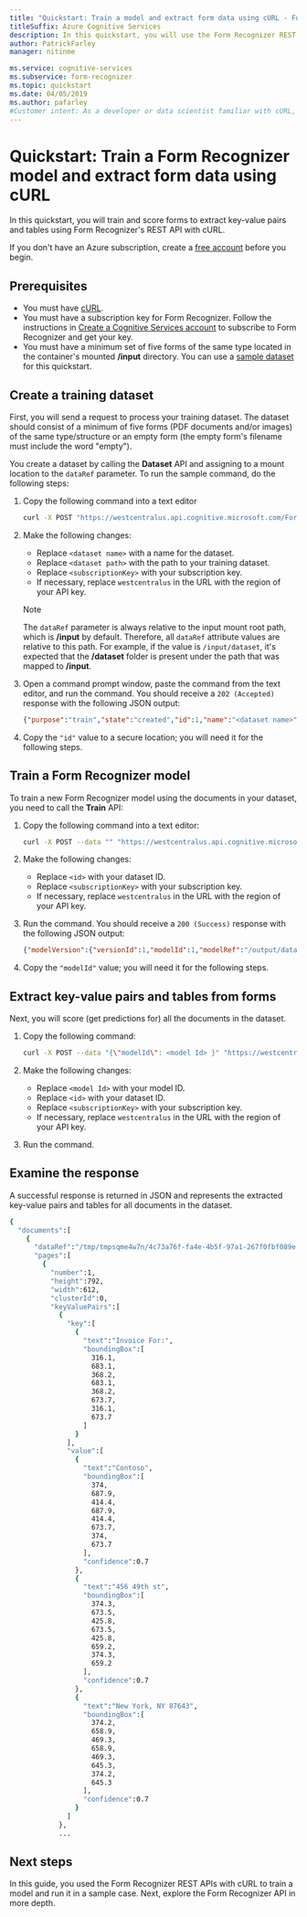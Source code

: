 ```yaml
---
title: "Quickstart: Train a model and extract form data using cURL - Form Recognizer"
titleSuffix: Azure Cognitive Services
description: In this quickstart, you will use the Form Recognizer REST API with cURL to train a model and extract data from forms.
author: PatrickFarley
manager: nitinme

ms.service: cognitive-services
ms.subservice: form-recognizer
ms.topic: quickstart
ms.date: 04/05/2019
ms.author: pafarley
#Customer intent: As a developer or data scientist familiar with cURL, I want to learn how to use Form Recognizer to extract my form data.
---
```


# Quickstart: Train a Form Recognizer model and extract form data using cURL

In this quickstart, you will train and score forms to extract key-value pairs and tables using Form Recognizer's REST API with cURL.

If you don't have an Azure subscription, create a [free account](https://azure.microsoft.com/free/?WT.mc_id=A261C142F) before you begin.

## Prerequisites

* You must have [cURL](https://curl.haxx.se/windows/).
* You must have a subscription key for Form Recognizer. Follow the instructions in [Create a Cognitive Services account](https://docs.microsoft.com/azure/cognitive-services/cognitive-services-apis-create-account) to subscribe to Form Recognizer and get your key.
* You must have a minimum set of five forms of the same type located in the container's mounted **/input** directory. You can use a [sample dataset](https://github.com/Azure/CSContainers/blob/master/FormUnderstanding/sample_data.zip) for this quickstart.

## Create a training dataset

First, you will send a request to process your training dataset. The dataset should consist of a minimum of five forms (PDF documents and/or images) of the same type/structure or an empty form (the empty form's filename must include the word "empty").

You create a dataset by calling the **Dataset** API and assigning to a mount location to the `dataRef` parameter.
To run the sample command, do the following steps:

1. Copy the following command into a text editor

    ```bash
    curl -X POST "https://westcentralus.api.cognitive.microsoft.com/FormRecognizer/v1.0/dataset" --data "{\"name\": \"<dataset name>\",\"dataRef\": \"/input/<dataset path>\"}" -H "Content-Type: application/json" -H "Ocp-Apim-Subscription-Key: <subscriptionKey>"
    ```

1. Make the following changes:

   * Replace `<dataset name>` with a name for the dataset.
   * Replace `<dataset path>` with the path to your training dataset.
   * Replace `<subscriptionKey>` with your subscription key.
   * If necessary, replace `westcentralus` in the URL with the region of your API key.

   > [!NOTE]
   > The `dataRef` parameter is always relative to the input mount root path, which is **/input** by default. Therefore, all `dataRef` attribute values are relative to this path. For example, if the value is `/input/dataset`, it's expected that the **/dataset** folder is present under the path that was mapped to **/input**.

1. Open a command prompt window, paste the command from the text editor, and run the command. You should receive a `202 (Accepted)` response with the following JSON output:

   ```json
   {"purpose":"train","state":"created","id":1,"name":"<dataset name>","dataRef":"/input/<dataset path>"}
   ```

1. Copy the `"id"` value to a secure location; you will need it for the following steps.

## Train a Form Recognizer model

To train a new Form Recognizer model using the documents in your dataset, you need to call the **Train** API:

1. Copy the following command into a text editor:

    ```bash
    curl -X POST --data "" "https://westcentralus.api.cognitive.microsoft.com/FormRecognizer/v1.0/dataset/<id>/train" -H "Ocp-Apim-Subscription-Key: <subscriptionKey>"
    ```

1. Make the following changes:

   * Replace `<id>` with your dataset ID.
   * Replace `<subscriptionKey>` with your subscription key.
   * If necessary, replace `westcentralus` in the URL with the region of your API key.

1. Run the command. You should receive a `200 (Success)` response with the following JSON output:

    ```json
    {"modelVersion":{"versionId":1,"modelId":1,"modelRef":"/output/datasets/<dataset name>/models/1260d261-2737-4b29-ac18-b578fab103b1.gz","isActive":true}}
    ```

1. Copy the `"modelId"` value; you will need it for the following steps.
  
## Extract key-value pairs and tables from forms

Next, you will score (get predictions for) all the documents in the dataset. 

1. Copy the following command:

    ```bash
    curl -X POST --data "{\"modelId\": <model Id> }" "https://westcentralus.api.cognitive.microsoft.com/FormRecognizer/v1.0/dataset/<id>/score" -H "Ocp-Apim-Subscription-Key: <subscriptionKey>"
    ```

1. Make the following changes:
   * Replace `<model Id>` with your model ID.
   * Replace `<id>` with your dataset ID.
   * Replace `<subscriptionKey>` with your subscription key.
   * If necessary, replace `westcentralus` in the URL with the region of your API key.

1. Run the command.

## Examine the response

A successful response is returned in JSON and represents the extracted key-value pairs and tables for all documents in the dataset.

```bash
{  
  "documents":[  
    {  
      "dataRef":"/tmp/tmpsqme4w7n/4c73a76f-fa4e-4b5f-97a1-267f0fbf089e.pdf",
      "pages":[  
        {  
          "number":1,
          "height":792,
          "width":612,
          "clusterId":0,
          "keyValuePairs":[  
            {  
              "key":[  
                {  
                  "text":"Invoice For:",
                  "boundingBox":[  
                    316.1,
                    683.1,
                    368.2,
                    683.1,
                    368.2,
                    673.7,
                    316.1,
                    673.7
                  ]
                }
              ],
              "value":[  
                {  
                  "text":"Contoso",
                  "boundingBox":[  
                    374,
                    687.9,
                    414.4,
                    687.9,
                    414.4,
                    673.7,
                    374,
                    673.7
                  ],
                  "confidence":0.7
                },
                {  
                  "text":"456 49th st",
                  "boundingBox":[  
                    374.3,
                    673.5,
                    425.8,
                    673.5,
                    425.8,
                    659.2,
                    374.3,
                    659.2
                  ],
                  "confidence":0.7
                },
                {  
                  "text":"New York, NY 87643",
                  "boundingBox":[  
                    374.2,
                    658.9,
                    469.3,
                    658.9,
                    469.3,
                    645.3,
                    374.2,
                    645.3
                  ],
                  "confidence":0.7
                }
              ]
            },
            ...
```

## Next steps

In this guide, you used the Form Recognizer REST APIs with cURL to train a model and run it in a sample case. Next, explore the Form Recognizer API in more depth.